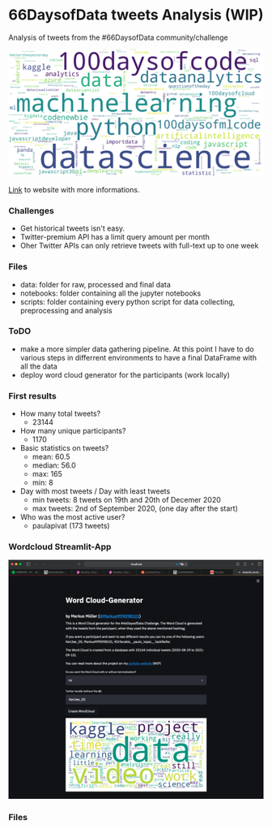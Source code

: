 # 66DaysofData tweets Analysis (WIP)
Analysis of tweets from the #66DaysofData community/challenge

![wordcloud](reports/figures/test_vertical.png)

<a href="https://markusmueller-ds.github.io/portfolio/66days_analysis.html">Link</a> to website with more informations.

### Challenges
- Get historical tweets isn't easy. 
- Twitter-premium API has a limit query amount per month
- Oher Twitter APIs can only retrieve tweets with full-text up to one week

### Files
- data: folder for raw, processed and final data
- notebooks: folder containing all the jupyter notebooks
- scripts: folder containing every python script for data collecting, preprocessing and analysis

### ToDO
- make a more simpler data gathering pipeline. At this point I have to do various steps in differrent environments to have a final DataFrame with all the data
- deploy word cloud generator for the participants (work locally)

### First results
- How many total tweets?
    - 23144
- How many unique participants?
    - 1170
- Basic statistics on tweets?
    - mean: 60.5
    - median: 56.0
    - max: 165
    - min: 8
- Day with most tweets / Day with least tweets
    - min tweets: 8 tweets on 19th and 20th of Decemer 2020
    - max tweets: 2nd of September 2020, (one day after the start)
- Who was the most active user?
    - paulapivat (173 tweets)

### Wordcloud Streamlit-App
![wordcloud_app](reports/figures/Word_Cloud_App.png)

### Files

